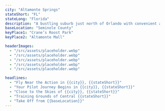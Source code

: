 ```yaml
---
city: "Altamonte Springs"
stateShort: "FL"
stateLong: "Florida"
description: "A bustling suburb just north of Orlando with convenient access to training and aviation hubs."
baseLocation: "Seminole County"
keyPlace1: "Crane’s Roost Park"
keyPlace2: "Altamonte Mall"

headerImages:
  - "/src/assets/placeholder.webp"
  - "/src/assets/placeholder.webp"
  - "/src/assets/placeholder.webp"
  - "/src/assets/placeholder.webp"
  - "/src/assets/placeholder.webp"

headlines:
  - "Fly Near the Action in {{city}}, {{stateShort}}"
  - "Your Pilot Journey Begins in {{city}}, {{stateShort}}"
  - "Close to the Skies of {{city}}, {{stateShort}}"
  - "Training Grounds of Central {{stateShort}}"
  - "Take Off from {{baseLocation}}"
---
```

